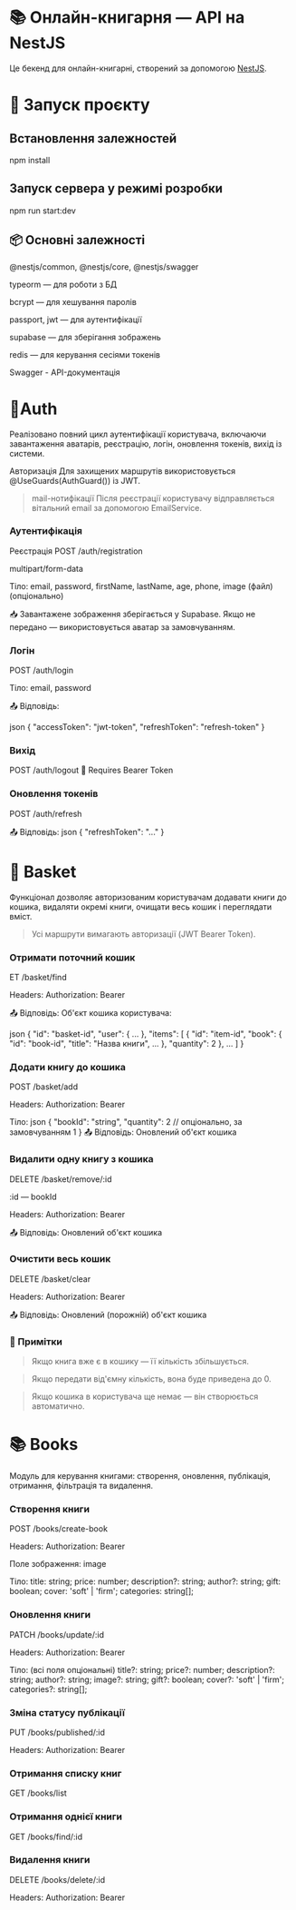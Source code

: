 # 📚 Онлайн-книгарня — API на NestJS

Це бекенд для онлайн-книгарні, створений за допомогою [NestJS](https://nestjs.com/).

# 🚀 Запуск проєкту

## Встановлення залежностей
npm install

## Запуск сервера у режимі розробки
npm run start:dev

## 📦 Основні залежності

@nestjs/common, @nestjs/core, @nestjs/swagger

typeorm — для роботи з БД

bcrypt — для хешування паролів

passport, jwt — для аутентифікації

supabase — для зберігання зображень

redis — для керування сесіями токенів

Swagger - API-документація

# 🔐Auth

Реалізовано повний цикл аутентифікації користувача, включаючи завантаження аватарів, реєстрацію, логін, оновлення токенів, вихід із системи.

Авторизація
Для захищених маршрутів використовується @UseGuards(AuthGuard()) із JWT.

>mail-нотифікації
Після реєстрації користувачу відправляється вітальний email за допомогою EmailService.

### Аутентифікація
Реєстрація
POST /auth/registration

multipart/form-data

Тіло: email, password, firstName, lastName, age, phone, image (файл) (опціонально)

📥 Завантажене зображення зберігається у Supabase. Якщо не передано — використовується аватар за замовчуванням.


### Логін
POST /auth/login

Тіло: email, password

📤 Відповідь:

json
{
  "accessToken": "jwt-token",
  "refreshToken": "refresh-token"
}

### Вихід
POST /auth/logout
🔐 Requires Bearer Token

### Оновлення токенів
POST /auth/refresh

📤 Відповідь:
json
{
  "refreshToken": "..."
}

# 🛒 Basket

Функціонал дозволяє авторизованим користувачам додавати книги до кошика, видаляти окремі книги, очищати весь кошик і переглядати вміст.

> Усі маршрути вимагають авторизації (JWT Bearer Token).

### Отримати поточний кошик

ET /basket/find

Headers:
Authorization: Bearer <accessToken>

📤 Відповідь: Об'єкт кошика користувача:

json
{
"id": "basket-id",
"user": { ... },
"items": [
{
"id": "item-id",
"book": {
"id": "book-id",
"title": "Назва книги",
...
},
"quantity": 2
},
...
]
}

### Додати книгу до кошика

POST /basket/add

Headers:
Authorization: Bearer <accessToken>

Тіло:
json
  {
    "bookId": "string",
    "quantity": 2 // опціонально, за замовчуванням 1
  }
📤 Відповідь: Оновлений об'єкт кошика

### Видалити одну книгу з кошика

DELETE /basket/remove/:id

:id — bookId

Headers:
Authorization: Bearer <accessToken>

📤 Відповідь: Оновлений об'єкт кошика

### Очистити весь кошик

DELETE /basket/clear

Headers:
Authorization: Bearer <accessToken>

📤 Відповідь: Оновлений (порожній) об'єкт кошика

### 📘 Примітки

>Якщо книга вже є в кошику — її кількість збільшується.

>Якщо передати від'ємну кількість, вона буде приведена до 0.

>Якщо кошика в користувача ще немає — він створюється автоматично.

# 📚 Books

Модуль для керування книгами: створення, оновлення, публікація, отримання, фільтрація та видалення.

### Створення книги

POST /books/create-book

Headers:
Authorization: Bearer <accessToken>

Поле зображення: image

Тіло:
title: string;
price: number;
description?: string;
author?: string;
gift: boolean;
cover: 'soft' | 'firm';
categories: string[];

### Оновлення книги

PATCH /books/update/:id

Headers:
Authorization: Bearer <accessToken>

Тіло: (всі поля опціональні) title?: string;
price?: number;
description?: string;
author?: string;
image?: string;
gift?: boolean;
cover?: 'soft' | 'firm';
categories?: string[];

### Зміна статусу публікації

PUT /books/published/:id

Headers:
Authorization: Bearer <accessToken>

### Отримання списку книг

GET /books/list

### Отримання однієї книги

GET /books/find/:id

### Видалення книги

DELETE /books/delete/:id

Headers:
Authorization: Bearer <accessToken>
